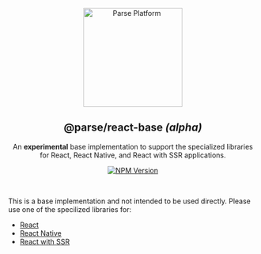 <p align="center">
  <a href="https://parseplatform.org">
    <img alt="Parse Platform" src="https://user-images.githubusercontent.com/8621344/99892392-6f32dc80-2c42-11eb-8c32-db0fa4a66a81.png" width="200" />
  </a>
</p>

<h2 align="center">@parse/react-base <i>(alpha)</i></h2>

<p align="center">
  An <b>experimental</b> base implementation to support the specialized libraries for React, React Native, and React with SSR applications.
</p>

<p align="center">
  <a href="https://www.npmjs.com/package/@parse/react-base">
    <img alt="NPM Version" src="https://badge.fury.io/js/%40parse%2Freact-base.svg" />
  </a>
</p>

<br>

This is a base implementation and not intended to be used directly. Please use one of the specilized libraries for:
- [React](https://github.com/parse-community/parse-react/tree/master/packages/parse-react)
- [React Native](https://github.com/parse-community/parse-react/tree/master/packages/parse-react-native)
- [React with SSR](https://github.com/parse-community/parse-react/tree/master/packages/parse-react-ssr)
